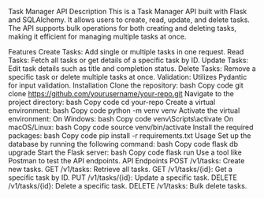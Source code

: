 Task Manager API
Description
This is a Task Manager API built with Flask and SQLAlchemy. It allows users to create, read, update, and delete tasks. The API supports bulk operations for both creating and deleting tasks, making it efficient for managing multiple tasks at once.

Features
Create Tasks: Add single or multiple tasks in one request.
Read Tasks: Fetch all tasks or get details of a specific task by ID.
Update Tasks: Edit task details such as title and completion status.
Delete Tasks: Remove a specific task or delete multiple tasks at once.
Validation: Utilizes Pydantic for input validation.
Installation
Clone the repository:
bash
Copy code
git clone https://github.com/yourusername/your-repo.git
Navigate to the project directory:
bash
Copy code
cd your-repo
Create a virtual environment:
bash
Copy code
python -m venv venv
Activate the virtual environment:
On Windows:
bash
Copy code
venv\Scripts\activate
On macOS/Linux:
bash
Copy code
source venv/bin/activate
Install the required packages:
bash
Copy code
pip install -r requirements.txt
Usage
Set up the database by running the following command:
bash
Copy code
flask db upgrade
Start the Flask server:
bash
Copy code
flask run
Use a tool like Postman to test the API endpoints.
API Endpoints
POST /v1/tasks: Create new tasks.
GET /v1/tasks: Retrieve all tasks.
GET /v1/tasks/{id}: Get a specific task by ID.
PUT /v1/tasks/{id}: Update a specific task.
DELETE /v1/tasks/{id}: Delete a specific task.
DELETE /v1/tasks: Bulk delete tasks.
